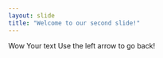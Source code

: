 ```yaml
---
layout: slide
title: "Welcome to our second slide!"
---
```


Wow
Your text
Use the left arrow to go back!
